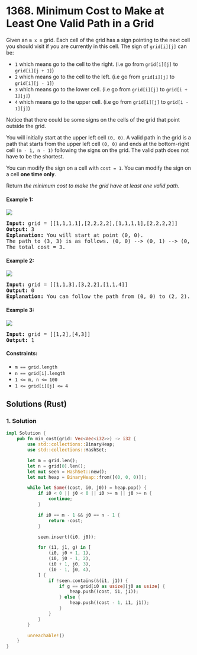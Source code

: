 # 1368. Minimum Cost to Make at Least One Valid Path in a Grid
Given an `m x n` grid. Each cell of the grid has a sign pointing to the next cell you should visit if you are currently in this cell. The sign of `grid[i][j]` can be:

* `1` which means go to the cell to the right. (i.e go from `grid[i][j]` to `grid[i][j + 1]`)
* `2` which means go to the cell to the left. (i.e go from `grid[i][j]` to `grid[i][j - 1]`)
* `3` which means go to the lower cell. (i.e go from `grid[i][j]` to `grid[i + 1][j]`)
* `4` which means go to the upper cell. (i.e go from `grid[i][j]` to `grid[i - 1][j]`)

Notice that there could be some signs on the cells of the grid that point outside the grid.

You will initially start at the upper left cell `(0, 0)`. A valid path in the grid is a path that starts from the upper left cell `(0, 0)` and ends at the bottom-right cell `(m - 1, n - 1)` following the signs on the grid. The valid path does not have to be the shortest.

You can modify the sign on a cell with `cost = 1`. You can modify the sign on a cell **one time only**.

Return *the minimum cost to make the grid have at least one valid path*.

#### Example 1:
![](https://assets.leetcode.com/uploads/2020/02/13/grid1.png)
<pre>
<strong>Input:</strong> grid = [[1,1,1,1],[2,2,2,2],[1,1,1,1],[2,2,2,2]]
<strong>Output:</strong> 3
<strong>Explanation:</strong> You will start at point (0, 0).
The path to (3, 3) is as follows. (0, 0) --> (0, 1) --> (0, 2) --> (0, 3) change the arrow to down with cost = 1 --> (1, 3) --> (1, 2) --> (1, 1) --> (1, 0) change the arrow to down with cost = 1 --> (2, 0) --> (2, 1) --> (2, 2) --> (2, 3) change the arrow to down with cost = 1 --> (3, 3)
The total cost = 3.
</pre>

#### Example 2:
![](https://assets.leetcode.com/uploads/2020/02/13/grid2.png)
<pre>
<strong>Input:</strong> grid = [[1,1,3],[3,2,2],[1,1,4]]
<strong>Output:</strong> 0
<strong>Explanation:</strong> You can follow the path from (0, 0) to (2, 2).
</pre>

#### Example 3:
![](https://assets.leetcode.com/uploads/2020/02/13/grid3.png)
<pre>
<strong>Input:</strong> grid = [[1,2],[4,3]]
<strong>Output:</strong> 1
</pre>

#### Constraints:
* `m == grid.length`
* `n == grid[i].length`
* `1 <= m, n <= 100`
* `1 <= grid[i][j] <= 4`

## Solutions (Rust)

### 1. Solution
```Rust
impl Solution {
    pub fn min_cost(grid: Vec<Vec<i32>>) -> i32 {
        use std::collections::BinaryHeap;
        use std::collections::HashSet;

        let m = grid.len();
        let n = grid[0].len();
        let mut seen = HashSet::new();
        let mut heap = BinaryHeap::from([(0, 0, 0)]);

        while let Some((cost, i0, j0)) = heap.pop() {
            if i0 < 0 || j0 < 0 || i0 >= m || j0 >= n {
                continue;
            }

            if i0 == m - 1 && j0 == n - 1 {
                return -cost;
            }

            seen.insert((i0, j0));

            for (i1, j1, g) in [
                (i0, j0 + 1, 1),
                (i0, j0 - 1, 2),
                (i0 + 1, j0, 3),
                (i0 - 1, j0, 4),
            ] {
                if !seen.contains(&(i1, j1)) {
                    if g == grid[i0 as usize][j0 as usize] {
                        heap.push((cost, i1, j1));
                    } else {
                        heap.push((cost - 1, i1, j1));
                    }
                }
            }
        }

        unreachable!()
    }
}
```
